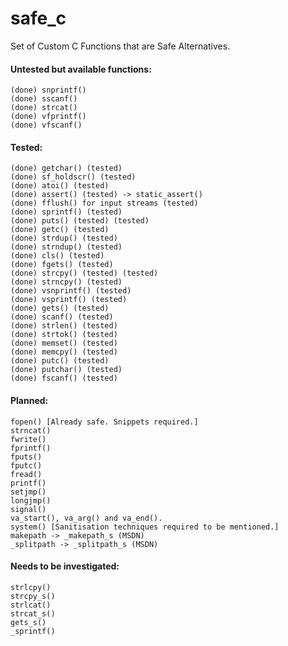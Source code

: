 # safe_c

Set of Custom C Functions that are Safe Alternatives.

#### Untested but available functions:

```
(done) snprintf()
(done) sscanf()
(done) strcat()
(done) vfprintf()
(done) vfscanf()
```

#### Tested:

```
(done) getchar() (tested)
(done) sf_holdscr() (tested)
(done) atoi() (tested)
(done) assert() (tested) -> static_assert()
(done) fflush() for input streams (tested)
(done) sprintf() (tested)
(done) puts() (tested) (tested)
(done) getc() (tested)
(done) strdup() (tested)
(done) strndup() (tested)
(done) cls() (tested)
(done) fgets() (tested)
(done) strcpy() (tested) (tested)
(done) strncpy() (tested)
(done) vsnprintf() (tested)
(done) vsprintf() (tested)
(done) gets() (tested)
(done) scanf() (tested)
(done) strlen() (tested)
(done) strtok() (tested)
(done) memset() (tested)
(done) memcpy() (tested)
(done) putc() (tested)
(done) putchar() (tested)
(done) fscanf() (tested)
```

#### Planned:

```
fopen() [Already safe. Snippets required.]
strncat()
fwrite()
fprintf()
fputs()
fputc()
fread()
printf()
setjmp()
longjmp()
signal()
va_start(), va_arg() and va_end().
system() [Sanitisation techniques required to be mentioned.]
makepath -> _makepath_s (MSDN)
_splitpath -> _splitpath_s (MSDN)
```

#### Needs to be investigated:

```
strlcpy()
strcpy_s()
strlcat()
strcat_s()
gets_s()
_sprintf()
```
